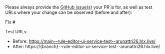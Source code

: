 Please always provide the [GitHub issue(s)](../issues) your PR is for, as well as test URLs where your change can be observed (before and after):

Fix #<gh-issue-id>

Test URLs:
- Before: https://main--rule-editor-ui-service-test--arunattri26.hlx.live/
- After: https://{branch}--rule-editor-ui-service-test--arunattri26.hlx.live/
